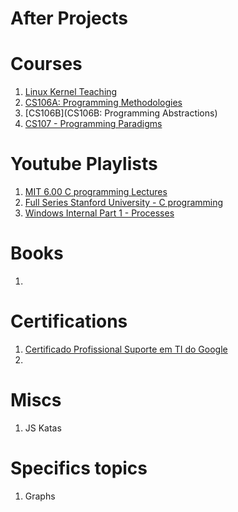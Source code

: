 # After Projects 


# Courses

1. [Linux Kernel Teaching](https://linux-kernel-labs.github.io/refs/heads/master/)
2. [CS106A: Programming Methodologies](https://cs106a.stanford.edu)
3. [CS106B](CS106B: Programming Abstractions)
4. [CS107 - Programming Paradigms](https://see.stanford.edu/Course/CS107)

# Youtube Playlists

1. [MIT 6.00 C programming Lectures](https://www.youtube.com/playlist?list=PLNjjx1hAv9u-GKjz3NnsFx5RpLUE8dhn4)
2. [Full Series Stanford University - C programming](https://www.youtube.com/playlist?list=PLNjjx1hAv9u9bd-s_lx4ccwLanr2w6IBR)
3. [Windows Internal Part 1 - Processes](https://www.youtube.com/playlist?list=PLhx7-txsG6t5i-kIZ_hwJSgZrnka4GXvn)

# Books 

1. 

# Certifications 

1. [Certificado Profissional Suporte em TI do Google](https://www.coursera.org/professional-certificates/suporte-em-ti-do-google)
2. 

# Miscs 

1. JS Katas

# Specifics topics

1. Graphs 